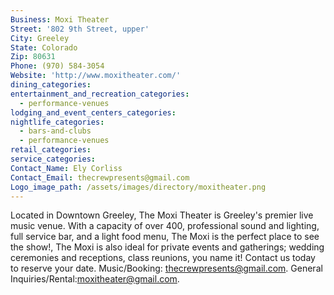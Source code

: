 ```yaml
---
Business: Moxi Theater
Street: '802 9th Street, upper'
City: Greeley
State: Colorado
Zip: 80631
Phone: (970) 584-3054
Website: 'http://www.moxitheater.com/'
dining_categories:
entertainment_and_recreation_categories:
  - performance-venues
lodging_and_event_centers_categories:
nightlife_categories:
  - bars-and-clubs
  - performance-venues
retail_categories:
service_categories:
Contact_Name: Ely Corliss
Contact_Email: thecrewpresents@gmail.com
Logo_image_path: /assets/images/directory/moxitheater.png
---
```



Located in Downtown Greeley, The Moxi Theater is Greeley's premier live music venue. With a capacity of over 400, professional sound and lighting, full service bar, and a light food menu, The Moxi is the perfect place to see the show!, The Moxi is also ideal for private events and gatherings; wedding ceremonies and receptions, class reunions, you name it! Contact us today to reserve your date. Music/Booking: thecrewpresents@gmail.com. General Inquiries/Rental:moxitheater@gmail.com.